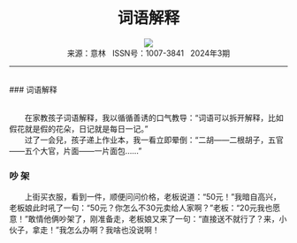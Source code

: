 # <center>词语解释</center>

<div align=center><img src="https://raw.githubusercontent.com/leaguecn/magazines/main/img_authors/%d7%f7%d5%df%a3%ba.jpg"></div>

<center>来源：意林   ISSN号：1007-3841   2024年3期</center>

* * *

<br>### 词语解释

  
<br>　　在家教孩子词语解释，我以循循善诱的口气教导：“词语可以拆开解释，比如假花就是假的花朵，日记就是每日一记。”  
　　过了一会兒，孩子递上作业本，我一看立即晕倒：“二胡——二根胡子，五官——五个大官，片面——一片面包……”

### 吵 架

  
　　上街买衣服，看到一件，顺便问问价格，老板说道：“50元！”我暗自高兴，老板娘此时吼了一句：“50元？你怎么不30元卖给人家啊？”老板：“20元我也愿意！”敢情他俩吵架了，刚准备走，老板娘又来了一句：“直接送不就行了？来，小伙子，拿走！”我怎么办啊？我啥也没说啊！
